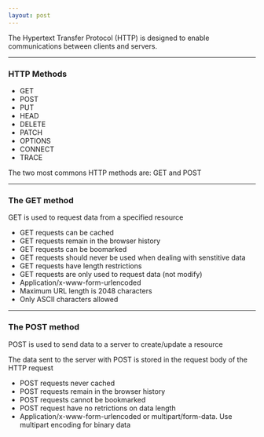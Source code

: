 ```yaml
---
layout: post
---
```

The Hypertext Transfer Protocol (HTTP) is designed to enable communications between clients and servers.

---

### HTTP Methods

- GET
- POST
- PUT
- HEAD
- DELETE
- PATCH
- OPTIONS
- CONNECT
- TRACE

The two most commons HTTP methods are: GET and POST

---

### The GET method

GET is used to request data from a specified resource

- GET requests can be cached
- GET requests remain in the browser history
- GET requests can be boomarked
- GET requests should never be used when dealing with senstitive data
- GET requests have length restrictions
- GET requests are only used to request data (not modify)
- Application/x-www-form-urlencoded
- Maximum URL length is 2048 characters
- Only ASCII characters allowed
  
--- 

### The POST method

POST is used to send data to a server to create/update a resource

The data sent to the server with POST is stored in the request body of the HTTP request

- POST requests never cached
- POST requests remain in the browser history
- POST requests cannot be bookmarked
- POST request have no retrictions on data length
- Application/x-www-form-urlencoded or multipart/form-data. Use multipart encoding for binary data

